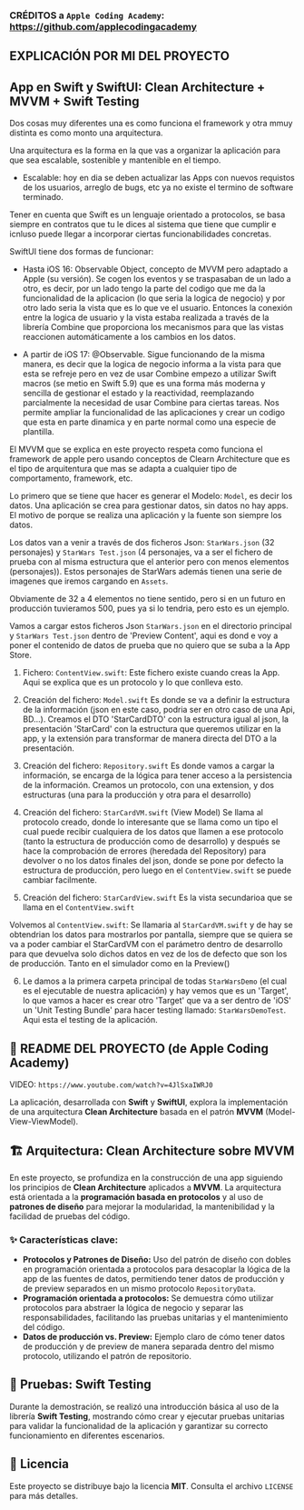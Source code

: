 
### CRÉDITOS a `Apple Coding Academy`: https://github.com/applecodingacademy
## EXPLICACIÓN POR MI DEL PROYECTO
## App en Swift y SwiftUI: Clean Architecture + MVVM + Swift Testing

Dos cosas muy diferentes una es como funciona el framework y otra mmuy distinta es como monto una arquitectura.

Una arquitectura es la forma en la que vas a organizar la aplicación para que sea escalable, sostenible y mantenible en el tiempo.
- Escalable: hoy en dia se deben actualizar las Apps con nuevos requistos de los usuarios, arreglo de bugs, etc ya no existe el termino de software terminado.

Tener en cuenta que Swift es un lenguaje orientado a protocolos, se basa siempre en contratos que tu le dices al sistema que tiene que cumplir e icnluso puede llegar a incorporar ciertas funcionabilidades concretas.

SwiftUI tiene dos formas de funcionar:
- Hasta iOS 16: Observable Object, concepto de MVVM pero adaptado a Apple (su versión). Se cogen los eventos y se traspasaban de un lado a otro, es decir, por un lado tengo la parte del codigo que me da la funcionalidad de la aplicacion (lo que seria la logica de negocio) y por otro lado seria la vista que es lo que ve el usuario. Entonces la conexión entre la logica de  usuario y la vista estaba realizada a través de la librería Combine que proporciona los mecanismos para que las vistas reaccionen automáticamente a los cambios en los datos.

- A partir de iOS 17: @Observable. Sigue funcionando de la misma manera, es decir que la logica de negocio informa a la vista para que esta se refreje pero en vez de usar Combine empezo a utilizar Swift macros (se metio en Swift 5.9) que es una forma más moderna y sencilla de gestionar el estado y la reactividad, reemplazando parcialmente la necesidad de usar Combine para ciertas tareas. Nos permite ampliar la funcionalidad de las aplicaciones y crear un codigo que esta en parte dinamica y en parte normal como una especie de plantilla.

El MVVM que se explica en este proyecto respeta como funciona el framework de apple pero usando conceptos de Clearn Architecture que es el tipo de arquitentura que mas se adapta a cualquier tipo de comportamento, framework, etc.

Lo primero que se tiene que hacer es generar el Modelo: `Model`, es decir los datos. Una aplicación se crea para gestionar datos, sin datos no hay apps. El motivo de porque se realiza una aplicación y la fuente son siempre los datos.

Los datos van a venir a través de dos ficheros Json: `StarWars.json` (32 personajes) y `StarWars Test.json` (4 personajes, va a ser el fichero de prueba con al misma estructura que el anterior pero con menos elementos (personajes)). Estos personajes de StarWars además tienen una serie de imagenes que iremos cargando en `Assets`.

Obviamente de 32 a 4 elementos no tiene sentido, pero si en un futuro en producción tuvieramos 500, pues ya si lo tendria, pero esto es un ejemplo.

Vamos a cargar estos ficheros Json `StarWars.json` en el directorio principal y `StarWars Test.json` dentro de 'Preview Content', aqui es dond e voy a poner el contenido de datos de prueba que no quiero que se suba a la App Store.

1. Fichero: `ContentView.swift`:
Este fichero existe cuando creas la App. Aqui se explica que es un protocolo y lo que conlleva esto.

2. Creación del fichero: `Model.swift`
Es donde se va a definir la estructura de la información (json en este caso, podria ser en otro caso de una Api, BD...).
Creamos el DTO 'StarCardDTO' con la estructura igual al json, la presentación 'StarCard' con la estructura que queremos utilizar en la app, y la extensión para transformar de manera directa del DTO a la presentación.

3. Creación del fichero: `Repository.swift`
Es donde vamos a cargar la información, se encarga de la lógica para tener acceso a la persistencia de la información.
Creamos un protocolo, con una extension, y dos estructuras (una para la producción y otra para el desarrollo)

4. Creación del fichero: `StarCardVM.swift` (View Model)
Se llama al protocolo creado, donde lo interesante que se llama como un tipo el cual puede recibir cualquiera de los datos que llamen a ese protocolo (tanto la estructura de producción como de desarrollo) y después se hace la comprobación de errores (heredada del Repository) para devolver o no los datos finales del json, donde se pone por defecto la estructura de producción, pero luego en el `ContentView.swift` se puede cambiar facilmente.

5. Creación del fichero: `StarCardView.swift`
Es la vista secundarioa que se llama en el `ContentView.swift`

Volvemos al `ContentView.swift`:
Se llamaria al `StarCardVM.swift` y de hay se obtendrian los datos para mostrarlos por pantalla, siempre que se quiera se va a poder cambiar el StarCardVM con el parámetro dentro de desarrollo para que devuelva solo dichos datos en vez de los de defecto que son los de producción. Tanto en el simulador como en la Preview()

6. Le damos a la primera carpeta principal de todas `StarWarsDemo` (el cual es el ejecutable de nuestra aplicación) y hay vemos que es un 'Target', lo que vamos a hacer es crear otro 'Target' que va a ser dentro de 'iOS' un 'Unit Testing Bundle' para hacer testing llamado: `StarWarsDemoTest`.
Aqui esta el testing de la aplicación.

## 🚀 README DEL PROYECTO (de Apple Coding Academy)
VIDEO: `https://www.youtube.com/watch?v=4JlSxaIWRJ0`

La aplicación, desarrollada con **Swift** y **SwiftUI**, explora la implementación de una arquitectura **Clean Architecture** basada en el patrón **MVVM** (Model-View-ViewModel).

## 🏗️ Arquitectura: Clean Architecture sobre MVVM

En este proyecto, se profundiza en la construcción de una app siguiendo los principios de **Clean Architecture** aplicados a **MVVM**. La arquitectura está orientada a la **programación basada en protocolos** y al uso de **patrones de diseño** para mejorar la modularidad, la mantenibilidad y la facilidad de pruebas del código.

### ✨ Características clave:

- **Protocolos y Patrones de Diseño:** Uso del patrón de diseño con dobles en programación orientada a protocolos para desacoplar la lógica de la app de las fuentes de datos, permitiendo tener datos de producción y de preview separados en un mismo protocolo `RepositoryData`.
- **Programación orientada a protocolos:** Se demuestra cómo utilizar protocolos para abstraer la lógica de negocio y separar las responsabilidades, facilitando las pruebas unitarias y el mantenimiento del código.
- **Datos de producción vs. Preview:** Ejemplo claro de cómo tener datos de producción y de preview de manera separada dentro del mismo protocolo, utilizando el patrón de repositorio.

## 🧪 Pruebas: Swift Testing

Durante la demostración, se realizó una introducción básica al uso de la librería **Swift Testing**, mostrando cómo crear y ejecutar pruebas unitarias para validar la funcionalidad de la aplicación y garantizar su correcto funcionamiento en diferentes escenarios.

## 📄 Licencia

Este proyecto se distribuye bajo la licencia **MIT**. Consulta el archivo `LICENSE` para más detalles.
